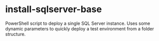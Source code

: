 # install-sqlserver-base
PowerShell script to deploy a single SQL Server instance. Uses some dynamic parameters to quickly deploy a test environment from a folder structure.
